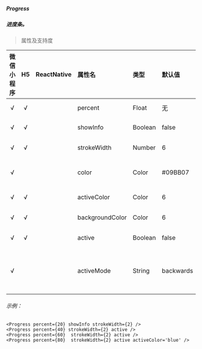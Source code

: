 ##### Progress
##### 进度条。

> 属性及支持度

| 微信小程序 | H5 | ReactNative| 属性名 | 类型 | 默认值 | 说明 |
| :-: | :-: | :-: | :- | :- | :- | :- |
| √ | √ | |percent | Float   | 无 | 百分比 0~100 |
| √ | √ | | showInfo | Boolean | false | 在进度条右侧显示百分比 |
| √ | √ | | strokeWidth | Number  | 6 | 进度条线的宽度，单位 px |
| √ |  | | color | Color   | #09BB07 | 进度条颜色 （请使用 activeColor）|
| √ | √ | | activeColor | Color   | 6 | 已选择的进度条的颜色 |
| √ | √ | |backgroundColor | Color   | 6 | 未选择的进度条的颜色 |
| √ | √ | | active | Boolean | false     | 进度条从左往右的动画 |
| √ |  | |activeMode | String  | backwards | backwards: 动画从头播；forwards：动画从上次结束点接着播 |

###### 示例：
```
<Progress percent={20} showInfo strokeWidth={2} />
<Progress percent={40} strokeWidth={2} active />
<Progress percent={60}  strokeWidth={2} active />
<Progress percent={80}  strokeWidth={2} active activeColor='blue' />
```